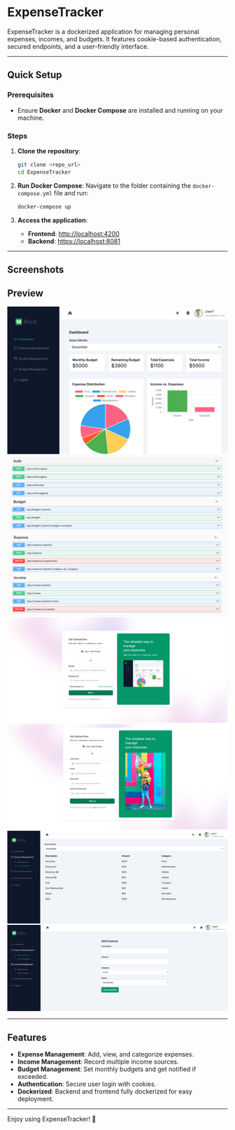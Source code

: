 
# ExpenseTracker

ExpenseTracker is a dockerized application for managing personal expenses, incomes, and budgets. It features cookie-based authentication, secured endpoints, and a user-friendly interface.

---

## Quick Setup

### Prerequisites
- Ensure **Docker** and **Docker Compose** are installed and running on your machine.

### Steps

1. **Clone the repository**:
   ```bash
   git clone <repo_url>
   cd ExpenseTracker
   ```

2. **Run Docker Compose**:
   Navigate to the folder containing the `docker-compose.yml` file and run:
   ```bash
   docker-compose up
   ```

3. **Access the application**:
   - **Frontend**: [http://localhost:4200](http://localhost:4200)
   - **Backend**: [https://localhost:8081](https://localhost:8081)

---

## Screenshots

## Preview
![img](imgs/01.png)
![img](imgs/02.png)
![img](imgs/03.png)
![img](imgs/04.png)
![img](imgs/05.png)
![img](imgs/06.png)
![img](imgs/07.png)


---

## Features

- **Expense Management**: Add, view, and categorize expenses.
- **Income Management**: Record multiple income sources.
- **Budget Management**: Set monthly budgets and get notified if exceeded.
- **Authentication**: Secure user login with cookies.
- **Dockerized**: Backend and frontend fully dockerized for easy deployment.

---

Enjoy using ExpenseTracker! 🚀
